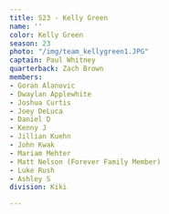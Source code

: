 ```yaml
---
title: S23 - Kelly Green
name: ''
color: Kelly Green
season: 23
photo: "/img/team_kellygreen1.JPG"
captain: Paul Whitney
quarterback: Zach Brown
members:
- Goran Alanovic
- Dwaylan Applewhite
- Joshua Curtis
- Joey DeLuca
- Daniel D
- Kenny J
- Jillian Kuehn
- John Kwak
- Mariam Mehter
- Matt Nelson (Forever Family Member)
- Luke Rush
- Ashley S
division: Kiki

---
```

